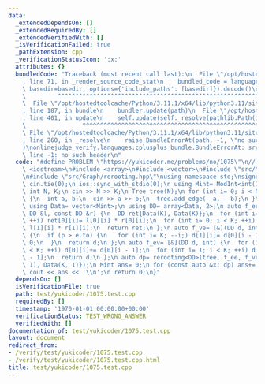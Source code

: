 ```yaml
---
data:
  _extendedDependsOn: []
  _extendedRequiredBy: []
  _extendedVerifiedWith: []
  _isVerificationFailed: true
  _pathExtension: cpp
  _verificationStatusIcon: ':x:'
  attributes: {}
  bundledCode: "Traceback (most recent call last):\n  File \"/opt/hostedtoolcache/Python/3.11.1/x64/lib/python3.11/site-packages/onlinejudge_verify/documentation/build.py\"\
    , line 71, in _render_source_code_stat\n    bundled_code = language.bundle(stat.path,\
    \ basedir=basedir, options={'include_paths': [basedir]}).decode()\n          \
    \         ^^^^^^^^^^^^^^^^^^^^^^^^^^^^^^^^^^^^^^^^^^^^^^^^^^^^^^^^^^^^^^^^^^^^^^^^^^^^^^^^^\n\
    \  File \"/opt/hostedtoolcache/Python/3.11.1/x64/lib/python3.11/site-packages/onlinejudge_verify/languages/cplusplus.py\"\
    , line 187, in bundle\n    bundler.update(path)\n  File \"/opt/hostedtoolcache/Python/3.11.1/x64/lib/python3.11/site-packages/onlinejudge_verify/languages/cplusplus_bundle.py\"\
    , line 401, in update\n    self.update(self._resolve(pathlib.Path(included), included_from=path))\n\
    \                ^^^^^^^^^^^^^^^^^^^^^^^^^^^^^^^^^^^^^^^^^^^^^^^^^^^^^^^^^\n \
    \ File \"/opt/hostedtoolcache/Python/3.11.1/x64/lib/python3.11/site-packages/onlinejudge_verify/languages/cplusplus_bundle.py\"\
    , line 260, in _resolve\n    raise BundleErrorAt(path, -1, \"no such header\"\
    )\nonlinejudge_verify.languages.cplusplus_bundle.BundleErrorAt: src/Graph/rerooting.hpp:\
    \ line -1: no such header\n"
  code: "#define PROBLEM \"https://yukicoder.me/problems/no/1075\"\n// \u68EE\n#include\
    \ <iostream>\n#include <array>\n#include <vector>\n#include \"src/Math/ModInt.hpp\"\
    \n#include \"src/Graph/rerooting.hpp\"\nusing namespace std;\nsigned main() {\n\
    \ cin.tie(0);\n ios::sync_with_stdio(0);\n using Mint= ModInt<int(1e9 + 7)>;\n\
    \ int N, K;\n cin >> N >> K;\n Tree tree(N);\n for (int i= 0; i < N - 1; ++i)\
    \ {\n  int a, b;\n  cin >> a >> b;\n  tree.add_edge(--a, --b);\n }\n tree.build();\n\
    \ using Data= vector<Mint>;\n using DD= array<Data, 2>;\n auto f_ee= [&](const\
    \ DD &l, const DD &r) {\n  DD ret{Data(K), Data(K)};\n  for (int i= 0; i < K;\
    \ ++i) ret[0][i]= l[0][i] * r[0][i];\n  for (int i= 0; i < K; ++i) ret[1][i]=\
    \ l[1][i] * r[1][i];\n  return ret;\n };\n auto f_ve= [&](DD d, int p, auto e)\
    \ {\n  if (p > e.to) {\n   for (int i= K; --i;) d[1][i]= d[0][i - 1];\n   d[1][0]=\
    \ 0;\n  }\n  return d;\n };\n auto f_ev= [&](DD d, int) {\n  for (int i= 1; i\
    \ < K; ++i) d[0][i]+= d[0][i - 1];\n  for (int i= 1; i < K; ++i) d[1][i]+= d[1][i\
    \ - 1];\n  return d;\n };\n auto dp= rerooting<DD>(tree, f_ee, f_ve, f_ev, DD{Data(K,\
    \ 1), Data(K, 1)});\n Mint ans= 0;\n for (const auto &x: dp) ans+= x[1][K - 1];\n\
    \ cout << ans << '\\n';\n return 0;\n}"
  dependsOn: []
  isVerificationFile: true
  path: test/yukicoder/1075.test.cpp
  requiredBy: []
  timestamp: '1970-01-01 00:00:00+00:00'
  verificationStatus: TEST_WRONG_ANSWER
  verifiedWith: []
documentation_of: test/yukicoder/1075.test.cpp
layout: document
redirect_from:
- /verify/test/yukicoder/1075.test.cpp
- /verify/test/yukicoder/1075.test.cpp.html
title: test/yukicoder/1075.test.cpp
---
```

